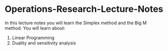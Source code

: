 # Operations-Research-Lecture-Notes
In this lecture notes you will learn the Simplex method and the Big M method.
You will learn about:
1. Linear Programming
2. Duality and sensitivity analysis
 

